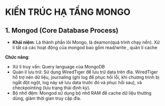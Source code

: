 # KIẾN TRÚC HẠ TẦNG MONGO

## 1. Mongod (Core Database Process)

- **Khái niệm**: Là thành phần lõi Mongo, là deamon(quá trình chạy nền). Xử lí tất cả các hoạt động của mongod bao gồm read/write , quản lí cache

**Chức năng**:
- Xử lí truy vấn: Query language của MongoDB
- Quản lí lưu trữ: Sử dụng WiredTiger để lưu trữ data trên đĩa. WiredTiger hỗ trợ nén dữ liệu, journaling (ghi log để phục hồi lỗi, khi chương trình bị ngắt đột ngột, log này sẽ lưu data trước đó và phục hồi sau), và checkpointing (lưu trạng thái định kỳ).
- Bộ nhớ đệm: Mongod sử dụng bộ nhớ RAM để cache dữ liệu thường dùng, giảm thời gian truy cập đĩa.